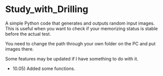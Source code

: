 # Study_with_Drilling

A simple Python code that generates and outputs random input images. This is useful when you want to check if your memorizing status is stable before the actual test.

You need to change the path through your own folder on the PC and put images there.

Some features may be updated if I have something to do with it.

+ 10.05) Added some functions. 
